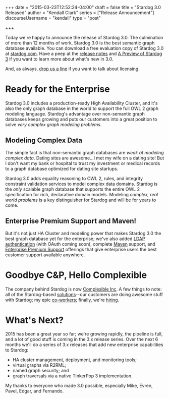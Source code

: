 +++
date = "2015-03-23T12:52:24-04:00"
draft = false 
title = "Stardog 3.0 Released"
author = "Kendall Clark"
series = ["Release Announcement"]
discourseUsername = "kendall"
type = "post"

+++

Today we're happy to announce the release of Stardog 3.0.<!--more--> The
culmination of more than 12 months of work, Stardog 3.0 is the best semantic
graph database available. You can download a free evaluation copy of Stardog 3.0
at [stardog.com](http://stardog.com/). Have a peep at the
[release notes](http://docs.stardog.com/RELEASE_NOTES.txt) and
[A Preview of Stardog 3](http://blog.stardog.com/a-preview-of-stardog-3/) if you
want to learn more about what's new in 3.0.

And, as always, [drop us a line](mailto:sales@complexible.com) if you want to
talk about licensing.

# Ready for the Enterprise

Stardog 3.0 includes a production-ready High Availability Cluster, and it's also
the only graph database in the world to support the full OWL 2 graph modeling
language. Stardog's advantage over non-semantic graph databases keeps growing
and puts our customers into a great position to solve *very complex graph
modeling problems*.

## Modeling Complex Data

The simple fact is that non-semantic graph databases are *weak at modeling
complex data*. Dating sites are awesome&hellip;I met my wife on a dating site!
But I don't want my bank or hospital to trust my investment or medical records
to a graph database optimized for dating site startups.

Stardog 3.0 adds equality reasoning to OWL 2, rules, and integrity constraint
validation services to model complex data domains. Stardog is the *only*
scalable graph database that supports the entire OWL 2 specification for rich,
declarative domain models. Modeling *complex, real world problems* is a key
distinguisher for Stardog and will be for years to come.

## Enterprise Premium Support and Maven!

But it's not just HA Cluster and modeling power that makes Stardog 3.0 the best
graph database yet for the enterprise; we've also added
[LDAP authentication](http://docs.stardog.com/#_enterprise_authentication) (with
OAuth coming soon), complete [Maven](http://docs.stardog.com/#_using_maven)
support, and
[Enterprise Premium Support](http://docs.stardog.com/#_enterprise_premium_support)
offerings that give enterprise users the best customer support available
anywhere.

# Goodbye C&amp;P, Hello Complexible

The company behind Stardog is now
[Complexible Inc](http://complexible.com/). A few things to note: all of the Stardog-based
[solutions](http://complexible.com/solutions)--our customers are doing awesome
stuff with Stardog; my epic [co-workers](http://complexible.com/about/);
finally, we're [hiring](http://complexible.com/about/#jobs).

# What's Next?

2015 has been a great year so far; we're growing rapidly, the pipeline is full,
and a lot of good stuff is coming in the 3.x release series. Over the next 6
months we'll do a series of 3.x releases that add new enterprise capabilities to
Stardog:

* HA cluster management, deployment, and monitoring tools;
* virtual graphs via R2RML;
* named graph security; and
* graph traversals via a native TinkerPop 3 implementation.

My thanks to everyone who made 3.0 possible, especially Mike, Evren, Pavel,
Edgar, and Fernando.
